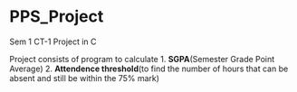 # PPS_Project
Sem 1 CT-1 Project in C

Project consists of program to calculate 
      1. **SGPA**(Semester Grade Point Average)
      2. **Attendence threshold**(to find the number of hours that 
                               can be absent and still be within the 75% mark) 
